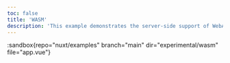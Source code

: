 ```yaml
---
toc: false
title: 'WASM'
description: 'This example demonstrates the server-side support of WebAssembly in Nuxt 3.'
---
```


:sandbox{repo="nuxt/examples" branch="main" dir="experimental/wasm" file="app.vue"}
